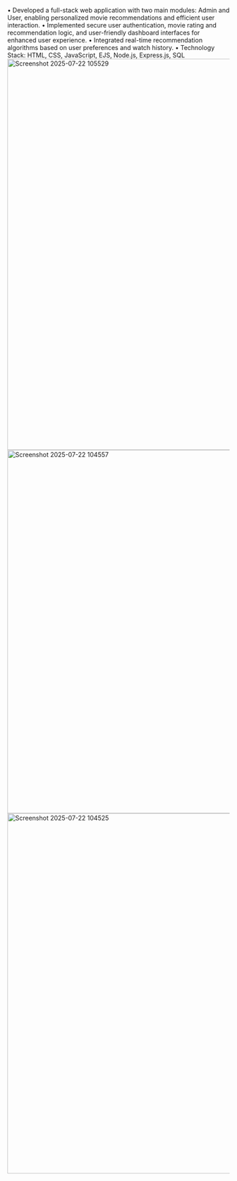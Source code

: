 •	Developed a full-stack web application with two main modules: Admin and User, enabling personalized movie recommendations and efficient user interaction.
•	Implemented secure user authentication, movie rating and recommendation logic, and user-friendly dashboard interfaces for enhanced user experience.
•	Integrated real-time recommendation algorithms based on user preferences and watch history.
•	Technology Stack: HTML, CSS, JavaScript, EJS, Node.js, Express.js, SQL<img width="1729" height="887" alt="Screenshot 2025-07-22 105529" src="https://github.com/user-attachments/assets/fc0433ce-a13d-4850-a246-29a9de6df49c" />
<img width="1917" height="824" alt="Screenshot 2025-07-22 104557" src="https://github.com/user-attachments/assets/50b1e520-167d-4a08-8000-0ebdf2309b24" />
<img width="1873" height="817" alt="Screenshot 2025-07-22 104525" src="https://github.com/user-attachments/assets/6b1feeee-f8cb-4977-a881-ed8d29bfa7ad" />
